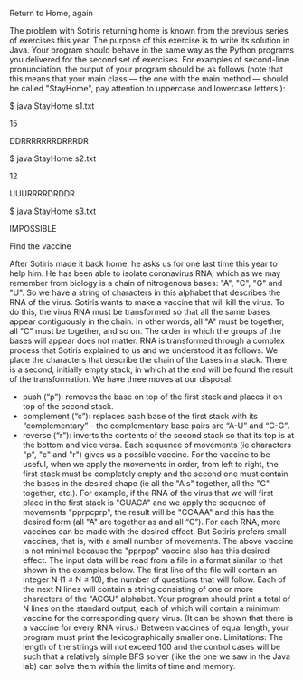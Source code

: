 Return to Home, again

The problem with Sotiris returning home is known from the previous series of exercises this year. The purpose of this exercise is to write its solution in Java. Your program should behave in the same way as the Python programs you delivered for the second set of exercises. For examples of second-line pronunciation, the output of your program should be as follows (note that this means that your main class — the one with the main method — should be called "StayHome", pay attention to uppercase and lowercase letters ):

$ java StayHome s1.txt

15

DDRRRRRRRDRRRDR

$ java StayHome s2.txt

12

UUURRRRDRDDR

$ java StayHome s3.txt

IMPOSSIBLE


Find the vaccine

After Sotiris made it back home, he asks us for one last time this year to help him. He has been able to isolate coronavirus RNA, which as we may remember from biology is a chain of nitrogenous bases: "A", "C", "G" and "U". So we have a string of characters in this alphabet that describes the RNA of the virus.
Sotiris wants to make a vaccine that will kill the virus. To do this, the virus RNA must be transformed so that all the same bases appear contiguously in the chain. In other words, all "A" must be together, all "C" must be together, and so on. The order in which the groups of the bases will appear does not matter.
RNA is transformed through a complex process that Sotiris explained to us and we understood it as follows. We place the characters that describe the chain of the bases in a stack. There is a second, initially empty stack, in which at the end will be found the result of the transformation. We have three moves at our disposal:
- push (“p”): removes the base on top of the first stack and places it on top of the second stack.
- complement (“c”): replaces each base of the first stack with its “complementary” - the complementary base pairs are “A-U” and “C-G”.
- reverse (“r”): inverts the contents of the second stack so that its top is at the bottom and vice versa.
Each sequence of movements (ie characters "p", "c" and "r") gives us a possible vaccine. For the vaccine to be useful, when we apply the movements in order, from left to right, the first stack must be completely empty and the second one must contain the bases in the desired shape (ie all the "A's" together, all the "C" together, etc.).
For example, if the RNA of the virus that we will first place in the first stack is "GUACA" and we apply the sequence of movements "pprpcprp", the result will be "CCAAA" and this has the desired form (all "A" are together as and all “C”). 
For each RNA, more vaccines can be made with the desired effect. But Sotiris prefers small vaccines, that is, with a small number of movements. The above vaccine is not minimal because the "pprppp" vaccine also has this desired effect.
The input data will be read from a file in a format similar to that shown in the examples below. The first line of the file will contain an integer N (1 ≤ N ≤ 10), the number of questions that will follow. Each of the next N lines will contain a string consisting of one or more characters of the "ACGU" alphabet.
Your program should print a total of N lines on the standard output, each of which will contain a minimum vaccine for the corresponding query virus. (It can be shown that there is a vaccine for every RNA virus.) Between vaccines of equal length, your program must print the lexicographically smaller one.
Limitations: The length of the strings will not exceed 100 and the control cases will be such that a relatively simple BFS solver (like the one we saw in the Java lab) can solve them within the limits of time and memory.
